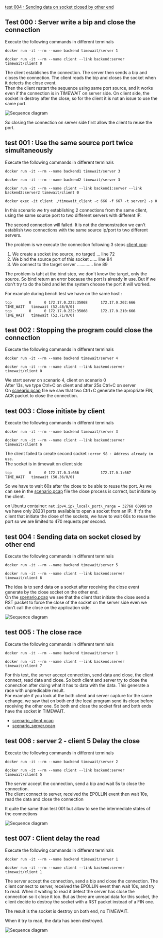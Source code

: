 
[test 004 : Sending data on socket closed by other end](#test-004-:-Sending-data-on-socket-closed-by-other-end)


## Test 000 : Server write a bip and close the connection
Execute the following commands in different terminals

```
docker run -it --rm --name backend timewait/server 1
```

```
docker run -it --rm --name client --link backend:server timewait/client 0
```


The client establishes the connection. The server then sends a bip and closes the connection. The client reads the bip and closes the socket when it detects the close event.  
Then the client restart the sequence using same port source, and it works even if the connection is in TIMEWAIT on server side. On client side, the socket in destroy after the close, so for the client it is not an issue to use the same port.

![Sequence diagram](1_0/sequence.png)

So closing the connection on server side first allow the client to reuse the port.



## test 001 : Use the same source port twice simultaneously
Execute the following commands in different terminals

```
docker run -it --rm --name backend1 timewait/server 3
```

```
docker run -it --rm --name backend2 timewait/server 3
```

```
docker run -it --rm --name client --link backend1:server --link backend2:server2 timewait/client 0
```

```
docker exec -it client ./timewait_client -c 666 -f 667 -t server2 -s 0
```

In this scenario we try establishing 2 connections from the same client, using the same source port to two different servers with different IP.

The second connection will failed. It is not the demonstration we can't establish two connections with the same source ip/port to two different servers.

The problem is we execute the connection following 3 steps [client.cpp](../src/client.cpp):

1. We create a socket (no source, no target) ... line 72
2. We bind the source port of this socket ...... line 84
3. We connect to the target server ............. line 89

The problem is taht at the bind step, we don't know the target, only the source. So bind return an error because the port is already in use. But if we don't try to do the bind and let the system choose the port it will worked.

For example during bench test we have on the same host :

```
tcp        0      0 172.17.0.222:35068      172.17.0.202:666        TIME_WAIT   timewait (52.48/0/0)
tcp        0      0 172.17.0.222:35068      172.17.0.210:666        TIME_WAIT   timewait (52.71/0/0)
```


## test 002 : Stopping the program could close the connection
Execute the following commands in different terminals

```
docker run -it --rm --name backend timewait/server 4
```

```
docker run -it --rm --name client --link backend:server timewait/client 0
```


We start server on scenario 4, client on scenario 0  
After 13s, we type Ctrl+C on client and after 25s Ctrl+C on server  
On [scneario.pcap](4_0/scenario.pcap) file we saw that two Ctrl+C generate the apropriate FIN, ACK packet to close the connection.

## test 003 : Close initiate by client
Execute the following commands in different terminals

```
docker run -it --rm --name backend timewait/server 3
```

```
docker run -it --rm --name client --link backend:server timewait/client 6
```

The client failed to create second socket : ```error 98 : Address already in use```.  
The socket is in timewait on client side
```
tcp        0      0 172.17.0.3:666          172.17.0.1:667          TIME_WAIT   timewait (50.36/0/0)
```

So we have to wait 60s after the close to be able to reuse the port.
As we can see in the [scenario.pcap](3_6/scenario.pcap) file the close process is correct, but initiate by the client.

on Ubuntu container: ```net.ipv4.ip\_local\_port\_range = 32768	60999```
so we have only 28231 ports available to open a socket from an IP. If it's the client that initiate the close of the sockets, we have to wait 60s to reuse the port so we are limited to 470 requests per second.

## test 004 : Sending data on socket closed by other end
Execute the following commands in different terminals

```
docker run -it --rm --name backend timewait/server 5
```

```
docker run -it --rm --name client --link backend:server timewait/client 6
```

The idea is to send data on a socket after receiving the close event generate by the close socket on the other end.  
On the [scenario.pcap](5_6/scenario.pcap) we see that the client that initiate the close send a RST packet to force the close of the socket on the server side even we don't call the close on the application side.

![Sequence diagram](5_6/sequence.png)

## test 005 : The close race
Execute the following commands in different terminals

```
docker run -it --rm --name backend timewait/server 1
```

```
docker run -it --rm --name client --link backend:server timewait/client 7
```

For this test, the server accept connection, send data and close, the client connect, read data and close. So both client and server try to close the conenction after doing what it has to data with the data. This generate a race with unpredicable result.  
For example if you look at the both client and server capture for the same echange, we saw that on both end the local program send its close before receiving the other one. So both end close the socket first and both ends have the socket in TIMEWAIT.

- [scenario_client.pcap](1_7/scenario_client.pcap)
- [scenario_server.pcap](1_7/scenario_server.pcap)

## test 006 : server 2 - client 5 Delay the close
Execute the following commands in different terminals

```
docker run -it --rm --name backend timewait/server 2
```

```
docker run -it --rm --name client --link backend:server timewait/client 5
```

The server accept the connection, send a bip and wait 5s to close the connection.  
The client connect to server, received the EPOLLIN event then wait 10s, read the data and close the connection

It quite the same than test 001 but allaw to see the intermediate states of the connections

![Sequence diagram](2_5/sequence.png)

## test 007 : Client delay the read
Execute the following commands in different terminals

```
docker run -it --rm --name backend timewait/server 1
```

```
docker run -it --rm --name client --link backend:server timewait/client 1
```

The server accept the connection, send a bip and close the connection.
The client connect to server, received the EPOLLIN event then wait 10s, and try to read. When it waiting to read it detect the server has close the connection so it close it too.
But as there are unread data for this socket, the client decide to destroy the socket with a RST packet instead of a FIN one.

The result is the socket is destroy on both end, no TIMEWAIT.

When it try to read, the data has been destroyed.


![Sequence diagram](1_1/sequence.png)
